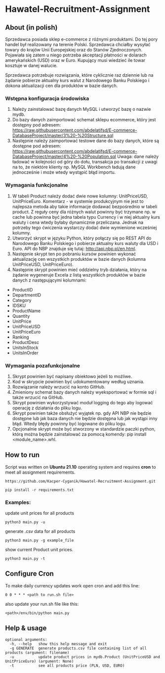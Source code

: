 # Hawatel-Recruitment-Assignment

## About (in polish)
Sprzedawca posiada sklep e-commerce z różnymi produktami. Do tej pory handel był realizowany na
terenie Polski. Sprzedawca chciałby wysyłać towary do krajów Unii Europejskiej oraz do Stanów
Zjednoczonych. Pojawiała się zatem u niego potrzeba akceptacji płatności w dolarach amerykańskich
(USD) oraz w Euro. Kupujący musi wiedzieć ile towar kosztuje w danej walucie.

Sprzedawca potrzebuje rozwiązania, które cyklicznie raz dziennie lub na żądanie pobierze aktualny
kurs walut z Narodowego Banku Polskiego i dokona aktualizacji cen dla produktów w bazie danych.

### Wstępna konfiguracja środowiska
1. Należy zainstalować bazę danych MySQL i utworzyć bazę o nazwie mydb.
2. Do bazy danych zaimportować schemat sklepu ecommerce, który jest dostępny pod
adresem: https://raw.githubusercontent.com/abdelatifsd/E-commerce-DatabaseProject/master/3%20-%20Structure.sql
3. Następnie należy zaimportować testowe dane do bazy danych, które są dostępne pod
adresem: https://raw.githubusercontent.com/abdelatifsd/E-commerce-DatabaseProject/master/4%20-%20Population.sql
Uwaga: dane należy ładować w kolejności od góry do dołu, transakcja po transakcji z uwagi
na to, że niektóre klienty np. MySQL Workbench ładują dane jednocześnie i może wtedy
wystąpić błąd importu.
### Wymagania funkcjonalne
1. W tabeli Product należy dodać dwie nowe
kolumny: UnitPriceUSD, UnitPriceEuro. Komentarz - w systemie produkcyjnym nie jest to
najlepsza metoda aby takie informacje dodawać bezpośrednio w tabeli product. Z reguły
ceny dla różnych walut powinny być trzymane np. w cache lub powinna być jedna tabela
typu Currency i w niej aktualny kurs waluty i cena wtedy byłaby dynamicznie przeliczana.
Jednak na potrzeby tego ćwiczenia wystarczy dodać dwie wymienione wcześniej kolumny.
2. Utworzyć skrypt w języku Python, który połączy się po REST API do Narodowego Banku
Polskiego i pobierze aktualny kurs waluty dla USD i Euro. API do NBP znajduje się
tutaj: http://api.nbp.pl/en.html.
3. Następnie skrypt ten po pobraniu kursów powinien wykonać aktualizację cen wszystkich
produktów w bazie danych (kolumna UnitPriceUSD, UnitPriceEuro).
4. Następnie skrypt powinien mieć oddzielny tryb działania, który na żądanie wygeneruje
Excela z listą wszystkich produktów w bazie danych z następującymi kolumnami:
- ProductID
- DepartmentID
- Category
- IDSKU
- ProductName
- Quantity
- UnitPrice
- UnitPriceUSD
- UnitPriceEuro
- Ranking
- ProductDesc
- UnitsInStock
- UnitsInOrder

### Wymagania pozafunkcjonalne
1. Skrypt powinien być napisany obiektowo jeżeli to możliwe.
2. Kod w skrypcie powinien być udokumentowany według uznania.
3. Rozwiązanie należy wrzucić na konto GitHub.
4. Zmieniony schemat bazy danych należy wyeksportować w formie sql i także wrzucić na
GitHub.
5. Skrypt powinien wykorzystywać moduł logging do tego aby logować operację z działania do
pliku logu.
6. Skrypt powinien także obsłużyć wyjątek np. gdy API NBP nie będzie dostępne lub jak baza
danych nie będzie dostępna lub jak wystąpi inny błąd. Wtedy błędy powinny być logowane
do pliku logu.
7. Opcjonalnie skrypt może być stworzony w standardzie paczki python, którą można będzie
zainstalować za pomocą komendy: pip install <module_name>.whl.

## How to run
Script was written on **Ubuntu 21.10** operating system and requires **cron** to meet all assignment requirements.
```
https://github.com/Kacper-Cyganik/Hawatel-Recruitment-Assignment.git
```
```
pip install -r requirements.txt
```

### Examples:
update unit prices for all products
```
python3 main.py -u
```
generate .csv data for all products
```
python3 main.py -g example_file
```
show current Product unit prices.
```
python3 main.py -t
```
## Configure Cron
To make daily currency updates work open cron and add this line:
```
0 0 * * * <path to run.sh file>
```
also update your run.sh file like this:
```
<path>/env/bin/python main.py
```
## Help & usage
```
optional arguments:
  -h, --help   show this help message and exit
  -g GENERATE  generate products.csv file containing list of all products (argument: filename)
  -u           update product prices in mydb.Product (UnitPriceUSD and UnitPriceEuro) (argument: None)
  -t           see all products price (PLN, USD, EURO)
```